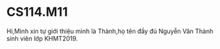# CS114.M11
Hi,Mình xin tự giới thiệu mình là Thành,họ tên đầy đủ Nguyễn Văn Thành sinh viên lớp KHMT2019.
